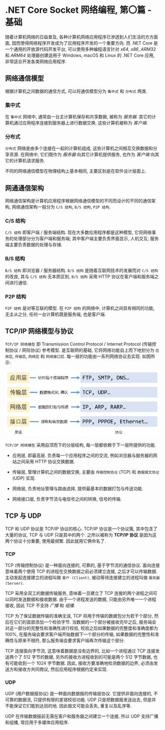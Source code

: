 # .NET Core Socket 网络编程, 第〇篇 - 基础

随着计算机网络的日益普及, 各种计算机网络应用程序已渗透到人们生活的方方面面, 因而使得网络程序开发成为了应用程序开发的一个重要方向. 而 .NET Core 是一个通用的开放源代码开发平台, 可以使用多种编程语言针对 *x64*, *x86*, *ARM32* 和 *ARM64* 处理器创建适用于 Windows, macOS 和 Linux 的 .NET Core 应用, 非常适合开发各类网络应用程序.

## 网络通信模型

根据计算机之间数据的通信方式, 可以将通信模型分为 `集中式` 和 `分布式` 两类.

### 集中式

在 `集中式` 网络中, 通常由一台主计算机保存和共享数据, 被称为 *服务器*. 其它的计算机通过应用程序连接到服务器上进行数据交换, 这些计算机被称为 *客户端*.

### 分布式

`分布式` 网络是由多个连接在一起的计算机组成, 这些计算机之间相互交换数据和分享资源. 在网络中, 它们既作为 *服务器* 向其它计算机提供服务, 也作为 *客户端* 向其它的计算机请求服务.

不同的网络通信模型在物理结构上基本相同, 主要区别是在软件设计层面上.

## 网通通信架构

网络通信架构是计算机应用程序根据网络通信模型的不同而设计的不同的通信架构, 网络通信架构一般分为 `C/S 结构`, `B/S 结构`, `P2P 结构`.

### C/S 结构

`C/S 结构` 即客户端 / 服务端结构. 现在大多数应用程序都是这种模型, 它将网络事务的处理部分分为客户端和服务端; 其中客户端主要负责界面显示, 人机交互; 服务端主要负责数据的处理与存储.


### B/S 结构

`B/S 结构` 即浏览器 / 服务器结构. `B/S 结构` 是随着互联网技术的发展而对 `C/S 结构` 的改良, 其与 `C/S 结构` 无本质区别, `B/S 结构` 采用 HTTP 协议在客户端和服务端之间进行通信.

### P2P 结构

`P2P 结构` 是对等互联的模型. 在 `P2P 结构` 的网络中, 计算机之间具有相同的功能, 无主从之分, 任何一台计算机既是服务端, 也是客户端.


## TCP/IP 网络模型与协议

`TCP/IP 网络模型` 即 Transmission Control Protocol / Internet Protocol (传输控制协议 / 网际协议) 参考模型. 是互联网的基础, 它将网络功能自上而下地划分为 `应用层`, `传输层`, `网络层` 和 `网络接口层`. 每一层的功能由一系列网络协议去实现. 如图所示:

![TCP/IP 网络模型与协议](./images/dotnet-core-socket-networking-programming/01-basics/tcp-ip-architecture.png)

`TCP/IP 网络模型` 采用自顶而下的分层结构, 每一层都依赖于下一层所提供的功能.

- 应用层, 即最高层. 负责每一个应用程序之间的交流, 例如浏览器与服务器的网站之间采用 HTTP 协议交换数据.

- 传输层, 管理计算机之间的数据交换, 主要由 `传输控制协议` (TCP) 和 `数据报文协议` (UDP) 实现.

- 网络层, 负责地址管理与路由选择, 提供最基本的数据打包与传送功能.

- 网络接口层, 负责字节流与电信号之间的转换, 信号的传输.

## TCP 与 UDP

TCP 和 UDP 协议是 TCP/IP 协议的核心. TCP/IP 协议是一个协议簇, 其中包含了大量的协议, TCP 与 UDP 只是其中的两个. 之所以被称为 **TCP/IP 协议** 是因为这两个协议十分重要, 使用最频繁. 因此就用它俩命名了.

### TCP

TCP (传输控制协议) 是一种面向连接的, 可靠的, 基于字节流的通信协议. 面向连接意味着两个使用 TCP 的进程在交换数据之前必须建立连接, 之后才可以传输数据. 主动发起连接建立的进程叫做 `客户 (Client)`, 被动等待连接建立的进程叫做 `服务器 (Server)`.

TCP 采用全双工的数据传输服务, 意味着一旦建立了 TCP 连接的两个进程之间可以同时发送数据和接收数据. 由于一个进程发送的数据, 只能由另外唯一一个进程接收, 因此 TCP 不支持 *广播* 和 *组播*.

TCP 为了保证数据传输的准确无误, TCP 将用于传输的数据包分为若干个部分, 然后在它们的首部添加一个检验字节. 当数据的一个部分被接收完毕之后, 服务端会对这一部分的完整性和准确性进行校验, 校验之后如果数据的完整度和准确度都为 100%, 在服务端会要求客户端开始数据下一个部分的传输, 如果数据的完整性和准确性与原来不相符, 那么服务端会要求客户端再次传输这个部分.

TCP 连接面向字节流, 这意味着数据是没有边界的, 比如一个进程通过 TCP 连接发送两个了 512 字节的数据, 另外的接收方进程收到的可能是两个 512 字节数据, 也有可能收到一个 1024 字节数据. 因此, 接收方要准确地检测数据的边界, 必须由发送方和接收方共同商议, 然后应用程序根据约定来实现.

### UDP

UDP (用户数据报协议) 是一种面向数据报的传输层协议. 它提供非面向连接的, 不可靠的数据流, 只提供有限的差错校验功能. UDP 只是把数据报发送出去, 但是并不能保证它们能到达目的地. 因此报文可能会丢失, 重复以及乱序等.

UDP 在传输数据报前无需在客户和服务器之间建立一个连接, 所以 UDP 支持广播和组播, 常应用于多媒体应用程序.
